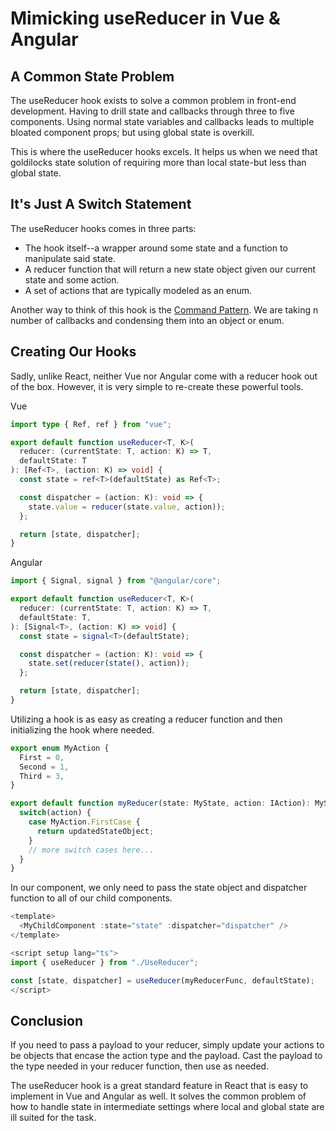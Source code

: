 # Mimicking useReducer in Vue & Angular

## A Common State Problem

The useReducer hook exists to solve a common problem in front-end development. Having to drill state and callbacks through three to five components. Using normal state variables and callbacks leads to multiple bloated component props; but using global state is overkill.

This is where the useReducer hooks excels. It helps us when we need that goldilocks state solution of requiring more than local state-but less than global state.

## It's Just A Switch Statement

The useReducer hooks comes in three parts:

- The hook itself--a wrapper around some state and a function to manipulate said state.
- A reducer function that will return a new state object given our current state and some action.
- A set of actions that are typically modeled as an enum.

Another way to think of this hook is the [Command Pattern](https://en.wikipedia.org/wiki/Command_pattern). We are taking n number of callbacks and condensing them into an object or enum.

## Creating Our Hooks

Sadly, unlike React, neither Vue nor Angular come with a reducer hook out of the box. However, it is very simple to re-create these powerful tools.

Vue

```typescript
import type { Ref, ref } from "vue";

export default function useReducer<T, K>(
  reducer: (currentState: T, action: K) => T,
  defaultState: T
): [Ref<T>, (action: K) => void] {
  const state = ref<T>(defaultState) as Ref<T>;

  const dispatcher = (action: K): void => {
    state.value = reducer(state.value, action));
  };

  return [state, dispatcher];
}
```

Angular

```typescript
import { Signal, signal } from "@angular/core";

export default function useReducer<T, K>(
  reducer: (currentState: T, action: K) => T,
  defaultState: T,
): [Signal<T>, (action: K) => void] {
  const state = signal<T>(defaultState);

  const dispatcher = (action: K): void => {
    state.set(reducer(state(), action));
  };

  return [state, dispatcher];
}
```

Utilizing a hook is as easy as creating a reducer function and then initializing the hook where needed.

```typescript
export enum MyAction {
  First = 0,
  Second = 1,
  Third = 3,
}
```

```typescript
export default function myReducer(state: MyState, action: IAction): MyState {
  switch(action) {
    case MyAction.FirstCase {
      return updatedStateObject;
    }
    // more switch cases here...
  }
}
```

In our component, we only need to pass the state object and dispatcher function to all of our child components.

```typescript
<template>
  <MyChildComponent :state="state" :dispatcher="dispatcher" />
</template>

<script setup lang="ts">
import { useReducer } from "./UseReducer";

const [state, dispatcher] = useReducer(myReducerFunc, defaultState);
</script>
```

## Conclusion

If you need to pass a payload to your reducer, simply update your actions to be objects that encase the action type and the payload. Cast the payload to the type needed in your reducer function, then use as needed.

The useReducer hook is a great standard feature in React that is easy to implement in Vue and Angular as well. It solves the common problem of how to handle state in intermediate settings where local and global state are ill suited for the task.
